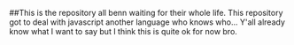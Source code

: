 ##This is the repository all benn waiting for their whole life.
This repository got to deal with javascript another language who knows who...
Y'all already know what I want to say but I think this is quite ok for now bro.

